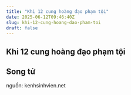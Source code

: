 ```yaml
---
title: "Khi 12 cung hoàng đạo phạm tội"
date: 2025-06-12T09:46:40Z
slug: khi-12-cung-hoang-dao-pham-toi
draft: false
---
```


## Khi 12 cung hoàng đạo phạm tội

## Song tử

nguồn: kenhsinhvien.net